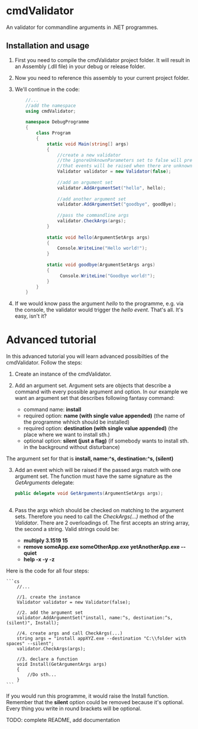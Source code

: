 cmdValidator
===========

An validator for commandline arguments in .NET programmes.

Installation and usage
-----
1. First you need to compile the cmdValidator project folder. It will result in an Assembly (.dll file) in your debug or release folder.

2. Now you need to reference this assembly to your current project folder.

3. We'll continue in the code:

    ```cs
        //...
        //add the namespace
        using cmdValidator;
        
        namespace DebugProgramme
        {
            class Program
            {
                static void Main(string[] args)
                {
                    //create a new validator
                    //the ignoreUnknownParameters set to false will prevent,
                    //that events will be raised when there are unknown parameters
                    Validator validator = new Validator(false);
                    
                    //add an argument set
                    validator.AddArgumentSet("hello", hello);
                    
                    //add another argument set
                    validator.AddArgumentSet("goodbye", goodBye);
        
                    //pass the commandline args
                    validator.CheckArgs(args);
                }
        
                static void hello(ArgumentSetArgs args)
                {
                    Console.WriteLine("Hello world!");
                }
                
                static void goodbye(ArgumentSetArgs args)
                {
                     Console.WriteLine("Goodbye world!");
                }
            }
        }
    
    ```

4. If we would know pass the argument *hello* to the programme, e.g. via the console, the validator would trigger the *hello event*. That's all. It's easy, isn't it?

Advanced tutorial
=================

In this advanced tutorial you will learn advanced possibilties of the cmdValidator. Follow the steps:

1. Create an instance of the cmdValidator.

2. Add an argument set. Argument sets are objects that describe a command with every possible argument and option. In our example we want an argument set that describes following fantasy command:
    - command name: **install**
    - required option: **name (with single value appended)** (the name of the programme whhich should be installed)
    - required option: **destination (with single value appended)** (the place where we want to install sth.)
    - optional option: **silent (just a flag)** (if somebody wants to install sth. in the background without disturbance)

  The argument set for that is **install, name:^s, destination:^s, (silent)**
  
3. Add an event which will be raised if the passed args match with one argument set. The function must have the same signature as the *GetArguments* delegate:

    ```cs
    public delegate void GetArguments(ArgumentSetArgs args);
  
    ```
4. Pass the args which should be checked on matching to the argument sets. Therefore you need to call the *CheckArgs(...)* method of the *Validator*. There are 2 overloadings of. The first accepts an string array, the second a string. Valid strings could be:

    - **multiply 3.1519 15**
    - **remove someApp.exe someOtherApp.exe yetAnotherApp.exe --quiet**
    - **help -x -y -z**

  
  Here is the code for all four steps:
  
    ```cs
        //...
        
        //1. create the instance
        Validator validator = new Validator(false);
    
        //2. add the argument set
        validator.AddArgumentSet("install, name:^s, destination:^s, (silent)", Install);
        
        //4. create args and call CheckArgs(...)
        string args = "install appXYZ.exe --destination "C:\\folder with spaces" --silent";
        validator.CheckArgs(args);
        
        //3. declare a function
        void Install(GetArgumentArgs args)
        {
            //Do sth...
        }
    ```
    
  If you would run this programme, it would raise the Install function. Remember that the **silent** option could be removed because it's optional. Every thing you write in round brackets will be optional.
  
TODO: complete README, add documentation
